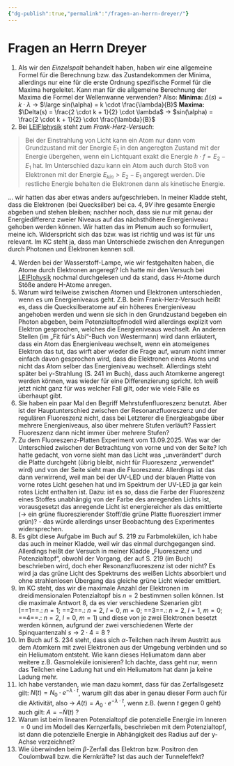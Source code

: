 ```yaml
---
{"dg-publish":true,"permalink":"/fragen-an-herrn-dreyer/"}
---
```


# Fragen an Herrn Dreyer
1. Als wir den *Einzelspalt* behandelt haben, haben wir eine allgemeine Formel für die Berechnung bzw. das Zustandekommen der Minima, allerdings nur eine für die erste Ordnung spezifische Formel für die Maxima hergeleitet. Kann man für die allgemeine Berechnung der Maxima die Formel der Wellenwanne verwenden? Also:
	**Minima:** $\Delta(s) = k \cdot \lambda$ → $\large sin(\alpha) = k \cdot \frac{\lambda}{B}$
	**Maxima:** $\Delta(s) = \frac{2 \cdot k + 1}{2} \cdot \lambda$ → $sin(\alpha) = \frac{2 \cdot k + 1}{2} \cdot \frac{\lambda}{B}$
2. Bei [LEIFIphysik](https://www.leifiphysik.de/atomphysik/atomarer-energieaustausch/versuche/franck-hertz-versuch-mit-hg#:~:text=Bei%20der%20Einstrahlung,als%20kinetische%20Energie.) steht zum *Frank-Herz-Versuch*:
> Bei der Einstrahlung von Licht kann ein Atom nur dann vom Grundzustand mit der Energie $E_1$ in den angeregten Zustand mit der Energie übergehen, wenn ein Lichtquant exakt die Energie $h \cdot f = E_2 - E_1$ hat. Im Unterschied dazu kann ein Atom auch durch Stoß von Elektronen mit der Energie $E_{kin} > E_2 - E_1$ angeregt werden. Die restliche Energie behalten die Elektronen dann als kinetische Energie. 

... wir hatten das aber etwas anders aufgeschrieben. In meiner Kladde steht, dass die Elektronen (bei Quecksilber) bei ca. $4,9V$ ihre gesamte Energie abgeben und stehen bleiben; nachher noch, dass sie nur mit genau der Energiedifferenz zweier Niveaus auf das nächsthöhere Energieniveau gehoben werden können. Wir hatten das im Plenum auch so formuliert, meine ich. Widerspricht sich das bzw. was ist richtig und was ist für uns relevant. Im KC steht ja, dass man Unterschiede zwischen den Anregungen durch Photonen und Elektronen kennen soll.

4. Werden bei der Wasserstoff-Lampe, wie wir festgehalten haben, die Atome durch Elektronen angeregt? Ich hatte mir den Versuch bei [LEIFIphysik](https://www.leifiphysik.de/atomphysik/atomarer-energieaustausch/grundwissen/energieabgabe-von-atomen-durch-emission-von-photonen#Beobachtung-der%20Emission-beim-Versuch-mit-der-BALMER-R%C3%B6hre:~:text=Beobachtung%20der%20Emission%20beim%20Versuch%20mit%20der%20BALMER%2DR%C3%B6hre) nochmal durchgelesen und da stand, dass H-Atome durch Stöße andere H-Atome anregen.
5. Warum wird teilweise zwischen Atomen und Elektronen unterschieden, wenn es um Energieniveaus geht. Z.B. beim Frank-Herz-Versuch heißt es, dass die Quecksilberatome auf ein höheres Energieniveau angehoben werden und wenn sie sich in den Grundzustand begeben ein Photon abgeben, beim Potenzialtopfmodell wird allerdings explizit vom Elektron gesprochen, welches die Energieniveaus wechselt. An anderen Stellen (im „Fit für's Abi“-Buch von Westermann) wird dann erläutert, dass ein Atom das Energieniveau wechselt, wenn ein atomeigenes Elektron das tut, das wirft aber wieder die Frage auf, warum nicht immer einfach davon gesprochen wird, dass die Elektronen eines Atoms und nicht das Atom selber das Energieniveau wechselt. Allerdings steht später bei $\gamma$-Strahlung (S. 241 im Buch), dass auch Atomkerne angeregt werden können, was wieder für eine Differenzierung spricht. Ich weiß jetzt nicht ganz für was welcher Fall gilt, oder wie viele Fälle es überhaupt gibt.
6. Sie haben ein paar Mal den Begriff Mehrstufenfluoreszenz benutzt. Aber ist der Hauptunterschied zwischen der Resonanzfluoreszenz und der regulären Fluoreszenz nicht, dass bei Letzterer die Energieabgabe über mehrere Energieniveaus, also über mehrere Stufen verläuft? Passiert Fluoreszenz dann nicht immer über mehrere Stufen?
7. Zu dem Fluoreszenz-Platten Experiment vom 13.09.2025. Was war der Unterschied zwischen der Betrachtung von vorne und von der Seite? Ich hatte gedacht, von vorne sieht man das Licht was „unverändert“ durch die Platte durchgeht (übrig bleibt, nicht für Fluoreszenz „verwendet“ wird) und von der Seite sieht man die Fluoreszenz. Allerdings ist das dann verwirrend, weil man bei der UV-LED und der blauen Platte von vorne rotes Licht gesehen hat und im Spektrum der UV-LED ja gar kein rotes Licht enthalten ist.
   Dazu: ist es so, dass die Farbe der Fluoreszenz eines Stoffes unabhängig von der Farbe des anregenden Lichts ist, vorausgesetzt das anregende Licht ist energiereicher als das emittierte (→ ein grüne fluoreszierender Stoff/die grüne Platte fluoresziert immer grün)? - das würde allerdings unser Beobachtung des Experimentes widersprechen.
8. Es gibt diese Aufgabe im Buch auf S. 219 zu Farbmolekülen, ich habe das auch in meiner Kladde, weil wir das einmal durchgegangen sind. Allerdings heißt der Versuch in meiner Kladde „Fluoreszenz und Potenzialtopf“, obwohl der Vorgang, der auf S. 219 (im Buch) beschrieben wird, doch eher Resonanzfluoreszenz ist oder nicht? Es wird ja das grüne Licht des Spektrums des weißen Lichts absorbiert und ohne strahlenlosen Übergang das gleiche grüne Licht wieder emittiert.
9. Im KC steht, das wir die maximale Anzahl der Elektronen im dreidimensionalen Potenzialtopf bis $n=2$ bestimmen sollen können. Ist die maximale Antwort $8$, da es vier verschiedene Szenarien gibt (==1==.: $n=1$; ==2==.: $n=2$, $l=0$, $m=0$; ==3==.: $n=2$, $l=1$, $m=0$; ==4==.: $n=2$, $l=0$, $m=1$) und diese von je zwei Elektronen besetzt werden können, aufgrund der zwei verschiedenen Werte der Spinquantenzahl $s$ → $2 \cdot 4 = 8$ ?
10. Im Buch auf S. 234 steht, dass sich $\alpha$-Teilchen nach ihrem Austritt aus dem Atomkern mit zwei Elektronen aus der Umgebung verbinden und so ein Heliumatom entsteht. Wie kann dieses Heliumatom dann aber weitere z.B. Gasmoleküle ionisieren? Ich dachte, dass geht nur, wenn das Teilchen eine Ladung hat und ein Heliumatom hat dann ja keine Ladung mehr.
11. Ich habe verstanden, wie man dazu kommt, dass für das Zerfallsgesetz gilt: $N(t) = N_0 \cdot e^{-\lambda \cdot t}$, warum gilt das aber in genau dieser Form auch für die Aktivität, also → $A(t) = A_0 \cdot e^{-\lambda \cdot t}$, wenn z.B. (wenn $t$ gegen $0$ geht) auch gilt: $A = -\dot{N}(t)$ ?
12. Warum ist beim linearen Potenzialtopf die potenzielle Energie im Inneren $=0$ und im Modell des Kernzerfalls, beschrieben mit dem Potenzialtopf, ist dann die potenzielle Energie in Abhängigkeit des Radius auf der y-Achse verzeichnet?
13. Wie überwinden beim $\beta$-Zerfall das Elektron bzw. Positron den Coulombwall bzw. die Kernkräfte? Ist das auch der Tunneleffekt?